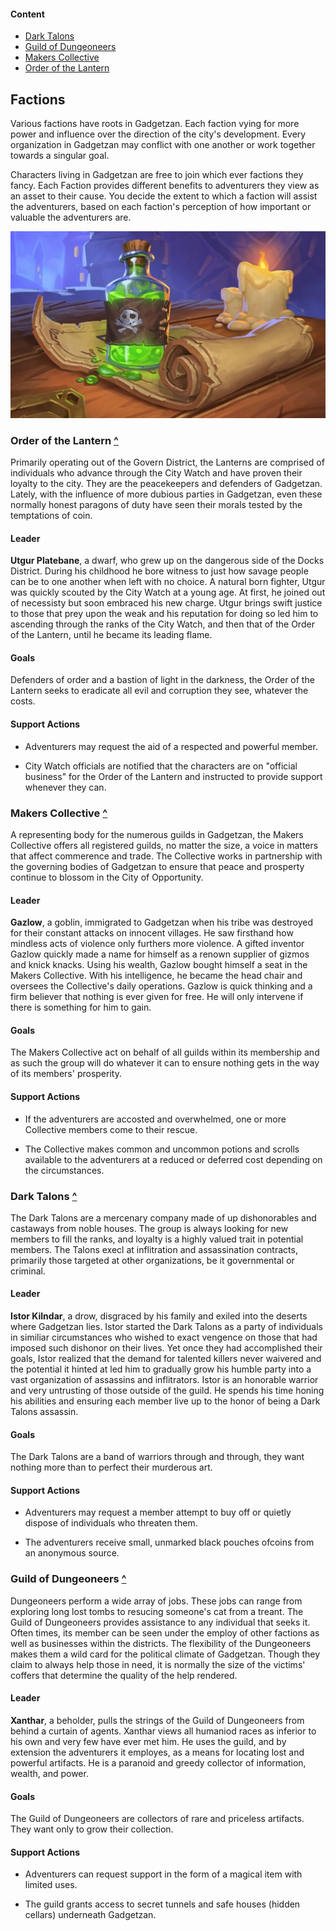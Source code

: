 #### Content
- [Dark Talons](#dark-talons)
- [Guild of Dungeoneers](#guild-of-dungeoneers)
- [Makers Collective](#makers-collective)
- [Order of the Lantern](#order-of-the-lantern)

## Factions
Various factions have roots in Gadgetzan. Each faction vying for more power and influence over the direction of the city's development. Every organization in Gadgetzan may conflict with one another or work together towards a singular goal.

Characters living in Gadgetzan are free to join which ever factions they fancy. Each Faction provides different benefits to adventurers they view as an asset to their cause. You decide the extent to which a faction will assist the adventurers, based on each faction's perception of how important or valuable the adventurers are.

![Assassin Contract](../references/images/assassin-contract.jpg)

### Order of the Lantern [^](#content)
Primarily operating out of the Govern District, the Lanterns are comprised of individuals who advance through the City Watch and have proven their loyalty to the city. They are the peacekeepers and defenders of Gadgetzan. Lately, with the influence of more dubious parties in Gadgetzan, even these normally honest paragons of duty have seen their morals tested by the temptations of coin.

#### Leader
**Utgur Platebane**, a dwarf, who grew up on the dangerous side of the Docks District. During his childhood he bore witness to just how savage people can be to one another when left with no choice. A natural born fighter, Utgur was quickly scouted by the City Watch at a young age. At first, he joined out of necessisty but soon embraced his new charge. Utgur brings swift justice to those that prey upon the weak and his reputation for doing so led him to ascending through the ranks of the City Watch, and then that of the Order of the Lantern, until he became its leading flame.

#### Goals
Defenders of order and a bastion of light in the darkness, the Order of the Lantern seeks to eradicate all evil and corruption they see, whatever the costs.

#### Support Actions
- Adventurers may request the aid of a respected and powerful member.

- City Watch officials are notified that the characters are on "official business" for the Order of the Lantern and instructed to provide support whenever they can.

### Makers Collective [^](#content)
A representing body for the numerous guilds in Gadgetzan, the Makers Collective offers all registered guilds, no matter the size, a voice in matters that affect commerence and trade. The Collective works in partnership with the governing bodies of Gadgetzan to ensure that peace and prosperty continue to blossom in the City of Opportunity.

#### Leader
**Gazlow**, a goblin, immigrated to Gadgetzan when his tribe was destroyed for their constant attacks on innocent villages. He saw firsthand how mindless acts of violence only furthers more violence. A gifted inventor Gazlow quickly made a name for himself as a renown supplier of gizmos and knick knacks. Using his wealth, Gazlow bought himself a seat in the Makers Collective. With his intelligence, he became the head chair and oversees the Collective's daily operations. Gazlow is quick thinking and a firm believer that nothing is ever given for free. He will only intervene if there is something for him to gain.

#### Goals
The Makers Collective act on behalf of all guilds within its membership and as such the group will do whatever it can to ensure nothing gets in the way of its members' prosperity.

#### Support Actions
- If the adventurers are accosted and overwhelmed, one or more Collective members come to their rescue.

- The Collective makes common and uncommon potions and scrolls available to the adventurers at a reduced or deferred cost depending on the circumstances.

### Dark Talons [^](#content)
The Dark Talons are a mercenary company made of up dishonorables and castaways from noble houses. The group is always looking for new members to fill the ranks, and loyalty is a highly valued trait in potential members. The Talons execl at inflitration and assassination contracts, primarily those targeted at other organizations, be it governmental or criminal.

#### Leader
**Istor Kilndar**, a drow, disgraced by his family and exiled into the deserts where Gadgetzan lies. Istor started the Dark Talons as a party of individuals in similiar circumstances who wished to exact vengence on those that had imposed such dishonor on their lives. Yet once they had accomplished their goals, Istor realized that the demand for talented killers never waivered and the potential it hinted at led him to gradually grow his humble party into a vast organization of assassins and inflitrators. Istor is an honorable warrior and very untrusting of those outside of the guild. He spends his time honing his abilities and ensuring each member live up to the honor of being a Dark Talons assassin.

#### Goals
The Dark Talons are a band of warriors through and through, they want nothing more than to perfect their murderous art.

#### Support Actions
- Adventurers may request a member attempt to buy off or quietly dispose of individuals who threaten them.

- The adventurers receive small, unmarked black pouches ofcoins from an anonymous source.

### Guild of Dungeoneers [^](#content)
Dungeoneers perform a wide array of jobs. These jobs can range from exploring long lost tombs to resucing someone's cat from a treant. The Guild of Dungeoneers provides assistance to any individual that seeks it. Often times, its member can be seen under the employ of other factions as well as businesses within the districts. The flexibility of the Dungeoneers makes them a wild card for the political climate of Gadgetzan. Though they claim to always help those in need, it is normally the size of the victims' coffers that determine the quality of the help rendered.

#### Leader
**Xanthar**, a beholder, pulls the strings of the Guild of Dungeoneers from behind a curtain of agents. Xanthar views all humaniod races as inferior to his own and very few have ever met him. He uses the guild, and by extension the adventurers it employes, as a means for locating lost and powerful artifacts. He is a paranoid and greedy collector of information, wealth, and power.

#### Goals
The Guild of Dungeoneers are collectors of rare and priceless artifacts. They want only to grow their collection.

#### Support Actions
- Adventurers can request support in the form of a magical item with limited uses.

- The guild grants access to secret tunnels and safe houses (hidden cellars) underneath Gadgetzan.